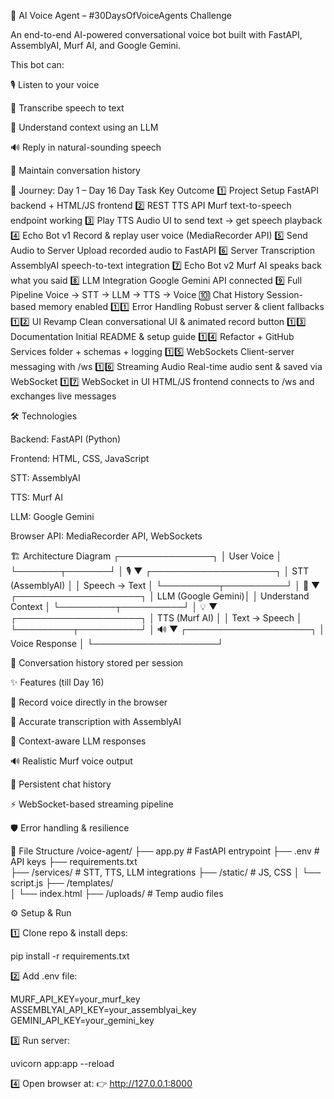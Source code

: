 🎤 AI Voice Agent – #30DaysOfVoiceAgents Challenge

An end-to-end AI-powered conversational voice bot built with FastAPI, AssemblyAI, Murf AI, and Google Gemini.

This bot can:

🎙 Listen to your voice

📝 Transcribe speech to text

🤖 Understand context using an LLM

🔊 Reply in natural-sounding speech

💬 Maintain conversation history

📅 Journey: Day 1 – Day 16
Day	Task	Key Outcome
1️⃣	Project Setup	FastAPI backend + HTML/JS frontend
2️⃣	REST TTS API	Murf text-to-speech endpoint working
3️⃣	Play TTS Audio	UI to send text → get speech playback
4️⃣	Echo Bot v1	Record & replay user voice (MediaRecorder API)
5️⃣	Send Audio to Server	Upload recorded audio to FastAPI
6️⃣	Server Transcription	AssemblyAI speech-to-text integration
7️⃣	Echo Bot v2	Murf AI speaks back what you said
8️⃣	LLM Integration	Google Gemini API connected
9️⃣	Full Pipeline	Voice → STT → LLM → TTS → Voice
🔟	Chat History	Session-based memory enabled
1️⃣1️⃣	Error Handling	Robust server & client fallbacks
1️⃣2️⃣	UI Revamp	Clean conversational UI & animated record button
1️⃣3️⃣	Documentation	Initial README & setup guide
1️⃣4️⃣	Refactor + GitHub	Services folder + schemas + logging
1️⃣5️⃣	WebSockets	Client-server messaging with /ws
1️⃣6️⃣	Streaming Audio	Real-time audio sent & saved via WebSocket
1️⃣7️⃣   WebSocket in UI HTML/JS frontend connects to /ws and exchanges live messages



🛠 Technologies

Backend: FastAPI (Python)

Frontend: HTML, CSS, JavaScript

STT: AssemblyAI

TTS: Murf AI

LLM: Google Gemini

Browser API: MediaRecorder API, WebSockets

🏗 Architecture Diagram
┌───────────────┐
│   User Voice  │
└───────┬───────┘
        │ 🎙
        ▼
┌────────────────────┐
│ STT (AssemblyAI)   │
│ Speech → Text      │
└─────────┬──────────┘
          │ 📝
          ▼
┌────────────────────┐
│ LLM (Google Gemini)│
│ Understand Context │
└─────────┬──────────┘
          │ 💡
          ▼
┌────────────────────┐
│ TTS (Murf AI)      │
│ Text → Speech      │
└─────────┬──────────┘
          │ 🔊
          ▼
┌────────────────────┐
│ Voice Response     │
└────────────────────┘

💬 Conversation history stored per session

✨ Features (till Day 16)

🎤 Record voice directly in the browser

📝 Accurate transcription with AssemblyAI

🤖 Context-aware LLM responses

🔊 Realistic Murf voice output

💬 Persistent chat history

⚡ WebSocket-based streaming pipeline

🛡 Error handling & resilience

📂 File Structure
/voice-agent/
├── app.py                # FastAPI entrypoint
├── .env                  # API keys
├── requirements.txt      
├── /services/            # STT, TTS, LLM integrations
├── /static/              # JS, CSS
│   └── script.js
├── /templates/           
│   └── index.html
├── /uploads/             # Temp audio files

⚙️ Setup & Run

1️⃣ Clone repo & install deps:

pip install -r requirements.txt


2️⃣ Add .env file:

MURF_API_KEY=your_murf_key
ASSEMBLYAI_API_KEY=your_assemblyai_key
GEMINI_API_KEY=your_gemini_key


3️⃣ Run server:

uvicorn app:app --reload


4️⃣ Open browser at:
👉 http://127.0.0.1:8000